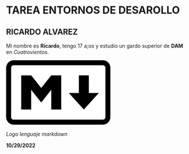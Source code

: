 # TAREA ENTORNOS DE DESAROLLO
## RICARDO ALVAREZ

Mi nombre es **Ricardo**, tengo 17 a;os y estudio un gardo superior de **DAM** en *Cuatrovientos*.

![MD, lenguaje](/assets/images/md.png)

*Logo lenguaje markdown*

**10/29/2022**
